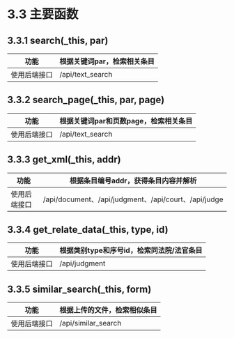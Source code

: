 # 3.3 主要函数

## 3.3.1 search(_this, par)

| 功能         | 根据关键词par，检索相关条目 |
| ------------ | --------------------------- |
| 使用后端接口 | /api/text_search            |

## 3.3.2 search_page(_this, par, page)

| 功能         | 根据关键词par和页数page，检索相关条目 |
| ------------ | ------------------------------------- |
| 使用后端接口 | /api/text_search                      |

## 3.3.3 get_xml(_this, addr)

| 功能         | 根据条目编号addr，获得条目内容并解析                 |
| ------------ | ---------------------------------------------------- |
| 使用后端接口 | /api/document、/api/judgment、/api/court、/api/judge |

## 3.3.4 get_relate_data(_this, type, id)

| 功能         | 根据类别type和序号id，检索同法院/法官条目 |
| ------------ | ----------------------------------------- |
| 使用后端接口 | /api/judgment                             |

## 3.3.5 similar_search(_this, form)

| 功能         | 根据上传的文件，检索相似条目 |
| ------------ | ---------------------------- |
| 使用后端接口 | /api/similar_search          |